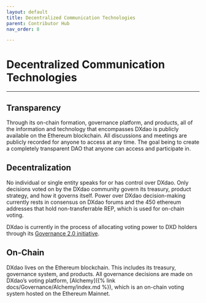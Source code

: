 ```yaml
---
layout: default
title: Decentralized Communication Technologies
parent: Contributor Hub
nav_order: 8

---
```


# Decentralized Communication Technologies

___

## Transparency

Through its on-chain formation, governance platform, and products, all of the information and technology that encompasses DXdao is publicly available on the Ethereum blockchain. All discussions and meetings are publicly recorded for anyone to access at any time. The goal being to create a completely transparent DAO that anyone can access and participate in.

## Decentralization

No individual or single entity speaks for or has control over DXdao. Only decisions voted on by the DXdao community govern its treasury, product strategy, and how it governs itself. Power over DXdao decision-making currently rests in consensus on DXdao forums and the 450 ethereum addresses that hold non-transferrable REP, which is used for on-chain voting.

DXdao is currently in the process of allocating voting power to DXD holders through its <a href="https://daotalk.org/t/governance-2-0-signal-proposal/2600" target="_blank">Governance 2.0 initiative</a>.

## On-Chain

DXdao lives on the Ethereum blockchain. This includes its treasury, governance system, and products. All governance decisions are made on DXdao’s voting platform, [Alchemy]({% link docs/Governance/Alchemy/index.md %}), which is an on-chain voting system hosted on the Ethereum Mainnet.